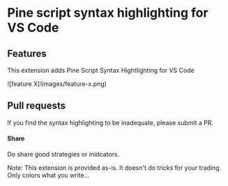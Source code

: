 # Pine script syntax highlighting for VS Code

## Features

This extension adds Pine Script Syntax Hightlighting for VS Code

\!\[feature X\]\(images/feature-x.png\)

## Pull requests

If you find the syntax highlighting to be inadequate, please submit a PR.

#### Share

Do share good strategies or inidcators.


Note: This extension is provided as-is. It doesn't do tricks for your trading. Only colors what you write...